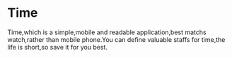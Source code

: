 # Time
Time,which is a simple,mobile and readable application,best matchs watch,rather than mobile phone.You can define valuable staffs for time,the life is short,so save it for you best.
